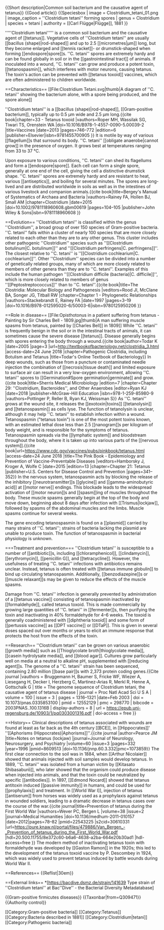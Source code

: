 {{Short description|Common soil bacterium and the causative agent of tetanus}}
{{Good article}}
{{Speciesbox
| image = Clostridium_tetani_01.png
| image_caption = ''Clostridium tetani'' forming spores
| genus = Clostridium
| species = tetani
| authority = [[Carl Flügge|Flügge]], 1881
}}

'''''Clostridium tetani''''' is a common soil bacterium and the causative agent of [[tetanus]]. Vegetative cells of ''Clostridium tetani'' are usually [[bacillus (shape)|rod-shaped]] and up to 2.5 [[micrometres|μm]] long, but they become enlarged and [[tennis racket]]- or drumstick-shaped when forming [[endospore|spore]]s. ''C. tetani'' spores are extremely hardy and can be found globally in soil or in the [[gastrointestinal tract]] of animals. If inoculated into a wound, ''C. tetani'' can grow and produce a potent toxin, [[tetanospasmin]], which interferes with motor neurons, causing tetanus. The toxin's action can be prevented with [[tetanus toxoid]] vaccines, which are often administered to children worldwide.

==Characteristics==
[[File:Clostridium Tetani.svg|thumb|A diagram of ''C. tetani'' showing the bacterium alone, with a spore being produced, and the spore alone]]

''Clostridium tetani'' is a [[bacillus (shape)|rod-shaped]], [[Gram-positive bacterium]], typically up to 0.5 μm wide and 2.5 μm long.<ref name=Roper>{{cite book|chapter=33 - Tetanus toxoid |vauthors=Roper MH, Wassilak SG, Tiwari TS, Orenstein WA |doi=10.1016/B978-1-4557-0090-5.00039-2 |title=Vaccines |date=2013 |pages=746–772 |edition=6 |publisher=Elsevier|isbn=9781455700905 }}</ref> It is motile by way of various [[flagellum]]s that surround its body.<ref name=Roper/> ''C. tetani'' [[obligate anaerobe|cannot grow]] in the presence of oxygen.<ref name=Roper/> It grows best at temperatures ranging from 33 to 37&nbsp;°C.<ref name=Roper/>

Upon exposure to various conditions, ''C. tetani'' can shed its flagellums and form a [[endospore|spore]].<ref name=Roper/> Each cell can form a single spore, generally at one end of the cell, giving the cell a distinctive drumstick shape.<ref name=Roper/> ''C. tetani'' spores are extremely hardy and are resistant to heat, various [[antiseptics]], and boiling for several minutes.<ref name=Sherris/> The spores are long-lived and are distributed worldwide in soils as well as in the intestines of various livestock and companion animals.<ref name=Rainey2015>{{cite book|title=Bergey's Manual of Systematics of Archaea and Bacteria |vauthors=Rainey FA, Hollen BJ, Small AM |chapter=Clostridium |date=2015 |doi=10.1002/9781118960608.gbm00619 |pages=104–105 |publisher=John Wiley & Sons|isbn=9781118960608 }}</ref>

==Evolution==
''Clostridium tetani'' is classified within the genus ''Clostridium'', a broad group of over 150 species of Gram-positive bacteria.<ref name=Rainey2015/> ''C. tetani'' falls within a cluster of nearly 100 species that are more closely related to each other than they are to any other genus.<ref name=Rainey2015/> This cluster includes other pathogenic ''Clostridium'' species such as ''[[Clostridium botulinum|C. botulinum]]'' and ''[[Clostridium perfringens|C. perfringens]]''.<ref name=Rainey2015/> The closest relative to ''C. tetani'' is ''[[Clostridium cochlearium|C. cochlearium]]''.<ref name=Rainey2015/> Other ''Clostridium'' species can be divided into a number of genetically related groups, many of which are more closely related to members of other genera than they are to ''C. tetani''.<ref name=Rainey2015/> Examples of this include the human pathogen ''[[Clostridium difficile (bacteria)|C. difficile]]'', which is more closely related to members of genus ''[[Peptostreptococcus]]'' than to ''C. tetani''.<ref>{{cite book|title=The Clostridia: Molecular Biology and Pathogenesis |veditors=Rood JI, McClane BA, Songer JG, Titball RW |chapter=Chapter 1 - Phylogenetic Relationships |vauthors=Stackebrandt E, Rainey FA |date=1997 |pages=3–19 |doi=10.1016/B978-012595020-6/50003-6|isbn=9780125950206 }}</ref>

==Role in disease==
[[File:Opisthotonus in a patient suffering from tetanus - Painting by Sir Charles Bell - 1809.jpg|thumb|A man suffering muscle spasms from tetanus, painted by [[Charles Bell]] in 1809]]
While ''C. tetani'' is frequently benign in the soil or in the intestinal tracts of animals, it can sometimes cause the severe disease [[tetanus]]. Disease generally begins with spores entering the body through a wound.<ref name=Todar>{{cite book|author=Todar K |date=2005 |page=3 |url=http://textbookofbacteriology.net/clostridia_3.html |access-date=24 June 2018 |chapter=Pathogenic Clostridia, including Botulism and Tetanus |title=Todar's Online Textbook of Bacteriology}}</ref> In deep wounds, such as those from a puncture or contaminated needle injection the combination of [[necrosis|tissue death]] and limited exposure to surface air can result in a very low-oxygen environment, allowing ''C. tetani'' spores to [[Germination#Spore germination|germinate]] and grow.<ref name=Sherris>{{cite book|title=Sherris Medical Microbiology |edition=7 |chapter=Chapter 29: ''Clostridium, Bacteroides'', and Other Anaerobes |editor=Ryan KJ |date=2018 |publisher=McGraw-Hill Education |isbn=978-1-259-85980-9 |vauthors=Pottinger P, Reller B, Ryan KJ, Weissman S}}</ref> As ''C. tetani'' grows at the wound site, it releases the [[exotoxin|toxins]] [[tetanolysin]] and [[tetanospasmin]] as cells lyse.<ref name=Roper/> The function of tetanolysin is unclear, although it may help ''C. tetani'' to establish infection within a wound.<ref name=PinkBook/><ref name=Roper/> Tetanospasmin ("tetanus toxin") is one of the most potent toxins known, with an estimated lethal dose less than 2.5 [[nanogram]]s per kilogram of body weight, and is responsible for the symptoms of tetanus.<ref name=PinkBook/><ref name=Roper/> Tetanospasmin spreads via the [[lymphatic system]] and bloodstream throughout the body, where it is taken up into various parts of the [[nervous system]].<ref name=PinkBook>{{cite book|url=https://www.cdc.gov/vaccines/pubs/pinkbook/tetanus.html |access-date=24 June 2018 |title=The Pink Book - Epidemiology and Prevention of Vaccine-Preventable Diseases |veditors=Hamborsky J, Kroger A, Wolfe C |date=2015 |edition=13 |chapter=Chapter 21: Tetanus |publisher=U.S. Centers for Disease Control and Prevention |pages=341–352}}</ref> In the nervous system, tetanospasmin acts by blocking the release of the inhibitory [[neurotransmitter]]s [[glycine]] and [[gamma-aminobutyric acid]] at [[motor nerve]] endings.<ref name=Todar/> This blockade leads to the widespread activation of [[motor neuron]]s and [[spasm]]ing of muscles throughout the body.<ref name=PinkBook/> These muscle spasms generally begin at the top of the body and move down, beginning about 8 days after infection with [[Trismus|lockjaw]], followed by spasms of the abdominal muscles and the limbs.<ref name=Todar/><ref name=PinkBook/> Muscle spasms continue for several weeks.<ref name=PinkBook/>

The gene encoding tetanospasmin is found on a [[plasmid]] carried by many strains of ''C. tetani''; strains of bacteria lacking the plasmid are unable to produce toxin.<ref name=Roper/><ref name=Todar/> The function of tetanospasmin in bacterial physiology is unknown.<ref name=Roper/>

===Treatment and prevention===
''Clostridium tetani'' is susceptible to a number of [[antibiotic]]s, including [[chloramphenicol]], [[clindamycin]], [[erythromycin]], [[penicillin G]], and [[tetracycline]].<ref name=Rainey2015/> However, the usefulness of treating ''C. tetani'' infections with antibiotics remains unclear.<ref name=Roper/> Instead, tetanus is often treated with [[tetanus immune globulin]] to bind up circulating tetanospasmin.<ref name=PinkBook/> Additionally, [[benzodiazepine]]s or [[muscle relaxant]]s may be given to reduce the effects of the muscle spasms.<ref name=Roper/>

Damage from ''C. tetani'' infection is generally prevented by administration of a [[tetanus vaccine]] consisting of tetanospasmin inactivated by [[formaldehyde]], called tetanus toxoid.<ref name=Roper/> This is made commercially by growing large quantities of ''C. tetani'' in [[fermenter]]s, then purifying the toxin and inactivating in 40% formaldehyde for 4–6 weeks.<ref name=Roper/> The toxoid is generally coadministered with [[diphtheria toxoid]] and some form of [[pertussis vaccine]] as [[DPT vaccine]] or [[DTaP]].<ref name=PinkBook/> This is given in several doses spaced out over months or years to elicit an immune response that protects the host from the effects of the toxin.<ref name=PinkBook/>

==Research==
''Clostridium tetani'' can be grown on various anaerobic [[growth media]] such as [[Thioglycolate broth|thioglycolate media]], [[casein hydrolysate media]], and [[blood agar]].<ref name=Roper/> Cultures grow particularly well on media at a neutral to alkaline pH, supplemented with [[reducing agent]]s.<ref name=Roper/> The genome of a ''C. tetani'' strain has been sequenced, containing 2.80 million [[base pair]]s with 2,373 protein coding genes.<ref>{{Cite journal  |vauthors = Bruggemann H, Baumer S, Fricke WF, Wiezer A, Liesegang H, Decker I, Herzberg C, Martinez-Arias R, Merkl R, Henne A, Gottschalk G | title = The genome sequence of Clostridium tetani, the causative agent of tetanus disease | journal = Proc Natl Acad Sci U S A | volume = 100 | issue = 3 | pages = 1316–1321 |date=Feb 2003 | doi = 10.1073/pnas.0335853100 | pmid = 12552129 | pmc = 298770 | bibcode = 2003PNAS..100.1316B | display-authors = 8 | url = https://epub.uni-regensburg.de/10903/1/pq0303001316.pdf | doi-access = free }}</ref>

==History==
Clinical descriptions of tetanus associated with wounds are found at least as far back as the 4th century [[BCE]], in [[Hippocrates]]' ''[[Aphorisms (Hippocrates)|Aphorisms]]''.<ref>{{cite journal |author=Pearce JM |title=Notes on tetanus (lockjaw) |journal=Journal of Neurology, Neurosurgery, and Psychiatry |volume=60 |issue=3 |pages=332 |year=1996 |pmid=8609513 |doi=10.1136/jnnp.60.3.332|pmc=1073859}}</ref> The first clear connection to the soil was in 1884, when [[Arthur Nicolaier]] showed that animals injected with soil samples would develop tetanus.<ref name=PinkBook/> In 1889, ''C. tetani'' was isolated from a human victim by [[Kitasato Shibasaburō]], who later showed that the organism could produce disease when injected into animals, and that the toxin could be neutralized by specific [[antibodies]]. In 1897, [[Edmond Nocard]] showed that tetanus antitoxin induced [[passive immunity]] in humans, and could be used for [[prophylaxis]] and treatment.<ref name=PinkBook/> In [[World War I]], injection of tetanus [[antiserum]] from horses was widely used as a prophylaxis against tetanus in wounded soldiers, leading to a dramatic decrease in tetanus cases over the course of the war.<ref name=Wever>{{cite journal|title=Prevention of tetanus during the First World War |vauthors=Wever PC, Bergen L |volume=38 |issue=2 |journal=Medical Humanities |doi=10.1136/medhum-2011-010157 |date=2012|pages=78–82 |pmid=22543225 |s2cid=30610331 |url=https://pure.knaw.nl/portal/files/479886/Van_Bergen_-_Prevention_of_tetanus_during_the_First_World_War.pdf |hdl=20.500.11755/8e372c60-b6a6-4638-a2ba-664e20b30ad1 |hdl-access=free }}</ref> The modern method of inactivating tetanus toxin with formaldehyde was developed by [[Gaston Ramon]] in the 1920s; this led to the development of the tetanus toxoid vaccine by P. Descombey in 1924, which was widely used to prevent tetanus induced by battle wounds during World War II.<ref name=PinkBook/>

==References==
{{Reflist|30em}}

==External links==
*[https://bacdive.dsmz.de/strain/141639 Type strain of ''Clostridium tetani'' at Bac''Dive'' -  the Bacterial Diversity Metadatabase]

{{Gram-positive firmicutes diseases}}
{{Taxonbar|from=Q309471}}
{{Authority control}}

[[Category:Gram-positive bacteria]]
[[Category:Tetanus]]
[[Category:Bacteria described in 1881]]
[[Category:Clostridium|tetani]]
[[Category:Pathogenic bacteria]]